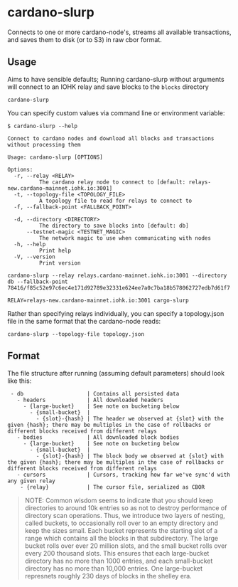 # cardano-slurp

Connects to one or more cardano-node's, streams all available transactions, and saves them to disk (or to S3) in raw cbor format.

## Usage

Aims to have sensible defaults; Running cardano-slurp without arguments will connect to an IOHK relay and save blocks to the `blocks` directory

```shell
cardano-slurp
```

You can specify custom values via command line or environment variable:

```shell
$ cardano-slurp --help

Connect to cardano nodes and download all blocks and transactions without processing them

Usage: cardano-slurp [OPTIONS]

Options:
  -r, --relay <RELAY>
          The cardano relay node to connect to [default: relays-new.cardano-mainnet.iohk.io:3001]
  -t, --topology-file <TOPOLOGY_FILE>
          A topology file to read for relays to connect to
  -f, --fallback-point <FALLBACK_POINT>
          
  -d, --directory <DIRECTORY>
          The directory to save blocks into [default: db]
      --testnet-magic <TESTNET_MAGIC>
          The network magic to use when communicating with nodes
  -h, --help
          Print help
  -V, --version
          Print version

cardano-slurp --relay relays.cardano-mainnet.iohk.io:3001 --directory db --fallback-point 78416/f85c52e97c6ec4e171d92789e32331e624ee7a0c7ba18b578062727edb7d61f7

RELAY=relays-new.cardano-mainnet.iohk.io:3001 cargo-slurp
```

Rather than specifying relays individually, you can specify a topology.json file in the same format that the cardano-node reads:

```shell
cardano-slurp --topology-file topology.json
```

## Format

The file structure after running (assuming default parameters) should look like this:
```
 - db                    | Contains all persisted data
   - headers             | All downloaded headers
     - {large-bucket}    | See note on bucketing below
       - {small-bucket}  |
         - {slot}-{hash} | The header we observed at {slot} with the given {hash}; there may be multiples in the case of rollbacks or different blocks received from different relays
   - bodies              | All downloaded block bodies 
     - {large-bucket}    | See note on bucketing below
       - {small-bucket}  |
         - {slot}-{hash} | The block body we observed at {slot} with the given {hash}; there may be multiples in the case of rollbacks or different blocks received from different relays
   - cursors             | Cursors, tracking how far we've sync'd with any given relay
    - {relay}            | The cursor file, serialized as CBOR
```

> NOTE: Common wisdom seems to indicate that you should keep directories to around 10k entries so as not to destroy performance of directory scan operations.  Thus, we introduce two layers of nesting, called buckets, to occasionally roll over to an empty directory and keep the sizes small.  Each bucket represents the starting slot of a range which contains all the blocks in that subdirectory.  The large bucket rolls over ever 20 million slots, and the small bucket rolls over every 200 thousand slots.  This ensures that each large-bucket directory has no more than 1000 entries, and each small-bucket directory has no more than 10,000 entries.  One large-bucket represnets roughly 230 days of blocks in the shelley era. 

